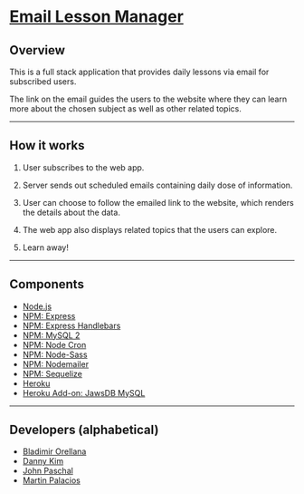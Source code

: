 # [Email Lesson Manager](https://immense-ridge-78589.herokuapp.com/)

## Overview

This is a full stack application that provides daily lessons via email for subscribed users.

The link on the email guides the users to the website where they can learn more about the chosen subject as well as other related topics.

---

## How it works

1. User subscribes to the web app.

2. Server sends out scheduled emails containing daily dose of information.

3. User can choose to follow the emailed link to the website, which renders the details about the data.

4. The web app also displays related topics that the users can explore.

5. Learn away!

---

## Components

- [Node.js](https://nodejs.org/en/)
- [NPM: Express](https://www.npmjs.com/package/express)
- [NPM: Express Handlebars](https://www.npmjs.com/package/express-handlebars)
- [NPM: MySQL 2](https://www.npmjs.com/package/mysql2)
- [NPM: Node Cron](https://www.npmjs.com/package/node-cron)
- [NPM: Node-Sass](https://www.npmjs.com/package/node-sass)
- [NPM: Nodemailer](https://www.npmjs.com/package/nodemailer)
- [NPM: Sequelize](https://www.npmjs.com/package/sequelize)
- [Heroku](https://heroku.com)
- [Heroku Add-on: JawsDB MySQL](https://elements.heroku.com/addons/jawsdb)

---

## Developers (alphabetical)

- [Bladimir Orellana](https://github.com/BladimirOrellana)
- [Danny Kim](https://github.com/danninemx)
- [John Paschal](https://github.com/patrickjpaschal)
- [Martin Palacios](https://github.com/martinapalacios)
